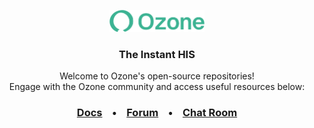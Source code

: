 <p align="center">
    <a href="https://docs.ozone-his.com/"><img src="https://raw.githubusercontent.com/ozone-his/.github/refs/heads/main/profile/ozone-logo.png" alt="Ozone" width="30%"/></a>
</p>

<h3 align="center">The Instant HIS</h3>

<p align="center">
    Welcome to Ozone's open-source repositories!
    <br/>Engage with the Ozone community and access useful resources below:
</p>

<h3 align="center">
    <a href="https://docs.ozone-his.com/">Docs</a>&nbsp;&nbsp;&nbsp;&nbsp;•&nbsp;&nbsp;&nbsp;&nbsp;<a href="https://talk.openmrs.org/c/software/ozone-his/70">Forum</a>&nbsp;&nbsp;&nbsp;&nbsp;•&nbsp;&nbsp;&nbsp;&nbsp;<a href="https://openmrs.slack.com/archives/C02PYQD5D0A">Chat Room</a>
</h3>
